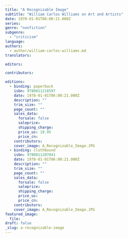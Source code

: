 ```yaml
---
title: "A Recognizable Image"
subtitle: "William Carlos Williams on Art and Artists"
date: 1978-01-01T06:00:21.000Z
series:
genre: "nonfiction"
subgenre:
  - "criticism"
language:
authors:
  - author/william-carlos-williams.md
translators:

editors:

contributors:

editions:
  - binding: paperback
    isbn: 9780811218597
    date: 1978-01-01T06:00:21.000Z
    description: ""
    trim_size: ""
    page_count: ""
    sales_data:
      forsale: false
      saleprice:
      shipping_charge:
      price_us: 18.95
      price_cn:
    contributors:
    cover_image: A_Recognizable_Image.JPG
  - binding: clothbound
    isbn: 9780811207041
    date: 1978-01-01T06:00:21.000Z
    description: ""
    trim_size: ""
    page_count: ""
    sales_data:
      forsale: false
      saleprice:
      shipping_charge:
      price_us:
      price_cn:
    contributors:
    cover_image: A_Recognizable_Image.JPG
featured_image:
  file:
draft: false
_slug: a-recognizable-image
---
```


